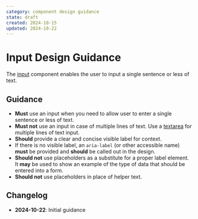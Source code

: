 ```yaml
---
category: component design guidance
state: draft
created: 2024-10-15
updated: 2024-10-22
---
```


# Input Design Guidance

The [input](https://clarity.design/documentation/input) component enables the user to input a single sentence or less of text.

## Guidance

- **Must** use an input when you need to allow user to enter a single sentence or less of text.
- **Must not** use an input in case of multiple lines of text. Use a [textarea](https://clarity.design/documentation/textarea) for multiple lines of text input.
- **Should** provide a clear and concise visible label for context.
- If there is no visible label, an `aria-label` (or other accessible name) **must** be provided and **should** be called out in the design.
- **Should not** use placeholders as a substitute for a proper label element. It **may** be used to show an example of the type of data that should be entered into a form. 
- **Should not** use placeholders in place of helper text.

## Changelog

- **2024-10-22**: Initial guidance